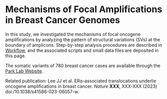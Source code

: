 # Mechanisms of Focal Amplifications in Breast Cancer Genomes

In this study, we investigated the mechanisms of focal oncogene amplifications by analyzing the pattern of structural variations (SVs) at the boundary of amplicons. Step-by-step analysis procedures are described in <a href="https://github.com/parklab/focal-amplification/blob/main/Docs/workflow.md">Workflow</a>, and the associated scripts and small data files are deposited in this page.

The somatic variants of 780 breast cancer cases are available through the [Park Lab Website](http://compbio.med.harvard.edu/TBAmplification/).

Related publication:
Lee JJ et al. ERɑ-associated translocations underlie oncogene amplifications in breast cancer. *Nature* **XXX**, XXX-XXX (2023) doi:/10.1038/s41586-023-06057-w.
